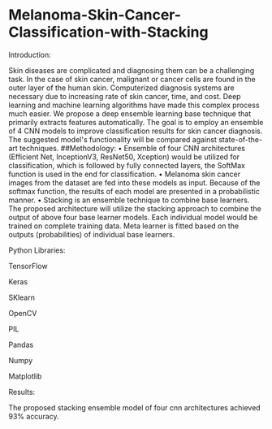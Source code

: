 # Melanoma-Skin-Cancer-Classification-with-Stacking

Introduction:

Skin diseases are complicated and diagnosing them can be a challenging task. In the case of skin cancer, malignant or cancer cells are found in the outer layer of the human skin. Computerized diagnosis systems are necessary due to increasing rate of skin cancer, time, and cost. Deep learning and machine learning algorithms have made this complex process much easier. We propose a deep ensemble learning base technique that primarily extracts features automatically. The goal is to employ an ensemble of 4 CNN models to improve classification results for skin cancer diagnosis. The suggested model's functionality will be compared against state-of-the-art techniques.
##Methodology: 
•	Ensemble of four CNN architectures (Efficient Net, InceptionV3, ResNet50, Xception) would be utilized for classification, which is followed by fully connected layers, the SoftMax function is used in the end for classification.
•	Melanoma skin cancer images from the dataset are fed into these models as input. Because of the softmax function, the results of each model are presented in a probabilistic manner.
•	Stacking is an ensemble technique to combine base learners. The proposed architecture will utilize the stacking approach to combine the output of above four base learner models. Each individual model would be trained on complete training data. Meta learner is fitted based on the outputs (probabilities) of individual base learners.

Python Libraries:

TensorFlow

Keras

SKlearn

OpenCV

PIL

Pandas

Numpy

Matplotlib

Results:

The proposed stacking ensemble model of four cnn architectures achieved 93% accuracy.  


